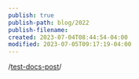 ```yaml
---
publish: true
publish-path: blog/2022
publish-filename: 
created: 2023-07-04T08:44:54-04:00
modified: 2023-07-05T09:17:19-04:00
---
```


/[test-docs-post](../../docs/test-docs-post#)/